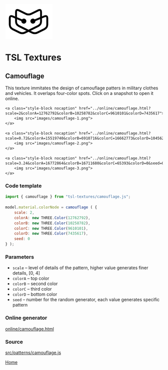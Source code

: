 <img class="logo" src="../assets/logo/logo.png">


# TSL Textures


## Camouflage

This texture immitates the design of camouflage patters in
military clothes and vehicles. It overlaps four-color spots.
Click on a snapshot to open it online.

<p class="gallery">

	<a class="style-block nocaption" href="../online/camouflage.html?scale=2&colorA=12762792&colorB=10258782&colorC=9610101&colorD=7435617">
		<img src="images/camouflage-1.png">
	</a>

	<a class="style-block nocaption" href="../online/camouflage.html?scale=0.72&colorA=15519740&colorB=6910716&colorC=16662773&colorD=10456237&seed=0">
		<img src="images/camouflage-2.png">
	</a>

	<a class="style-block nocaption" href="../online/camouflage.html?scale=3.24&colorA=16772864&colorB=16711680&colorC=65393&colorD=0&seed=0">
		<img src="images/camouflage-3.png">
	</a>

</p>


### Code template

```js
import { camouflage } from "tsl-textures/camouflage.js";

model.material.colorNode = camouflage ( {
	scale: 2,
	colorA: new THREE.Color(12762792),
	colorB: new THREE.Color(10258782),
	colorC: new THREE.Color(9610101),
	colorD: new THREE.Color(7435617),
	seed: 0
} );
```


### Parameters

* `scale` &ndash; level of details of the pattern, higher value generates finer details, [0, 4]
* `colorA` &ndash; top color
* `colorB` &ndash; second color
* `colorC` &ndash; third color
* `colorD` &ndash; bottom color
* `seed` &ndash; number for the random generator, each value generates specific pattern



### Online generator

[online/camouflage.html](../online/camouflage.html)

### Source

[src/patterns/camouflage.js](https://github.com/boytchev/tsl-textures/blob/main/src/camouflage.js)


		
<div class="footnote">
	<a href="../">Home</a>
</div>